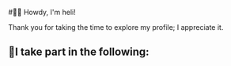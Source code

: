 #👋🏼 Howdy, I'm heli!

Thank you for taking the time to explore my profile; I appreciate it.

## 🔹I take part in the following:
